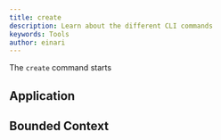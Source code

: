 ```yaml
---
title: create
description: Learn about the different CLI commands
keywords: Tools
author: einari
---
```


The `create` command starts

## Application


## Bounded Context